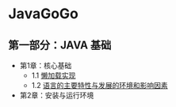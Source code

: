 # JavaGoGo

## 第一部分：JAVA 基础

- 第1章：核心基础
	- 1.1 [懒加载实现](01.1.md)
	- 1.2 [语言的主要特性与发展的环境和影响因素](01.2.md)
- 第2章：安装与运行环境
